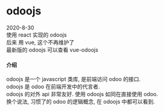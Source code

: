 # odoojs

2020-8-30  
使用 react 实现的  odoojs  
后来 用 vue, 这个不再维护了  
最新版的 odoojs 可以查看  vue-odoojs  


#### 介绍
odoojs 是一个 javascript 类库, 是前端访问 odoo 的接口.  
odoojs 是 odoo 在前端开发中的代言者.  
odoojs 的对外 api 非常友好. 使用 odoojs 如同在直接使用 odoo.  
换个说法, 习惯了的 odoo 的逻辑概念, 在 odoojs 中都可以看到.  


